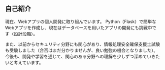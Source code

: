 ## 自己紹介

現在、Webアプリの個人開発に取り組んでいます。
Python（Flask）で簡単なWebアプリを作成し、現在はデータベースを用いたアプリの開発にも挑戦中です（設計段階）。

また、以前からセキュリティ分野にも関心があり、情報処理安全確保支援士試験も受験しました（合否はまだ分かりませんが、良い勉強の機会となりました）。
今後も、開発や学習を通じて、関心のある分野への理解を少しずつ深めていきたいと考えています。
